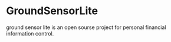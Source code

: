 # GroundSensorLite
ground sensor lite is an open sourse project for personal financial information control.
